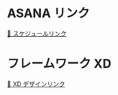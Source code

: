 # ASANA リンク

[🔗 スケジュールリンク](https://app.asana.com/0/1200607221246889/timeline)

# フレームワーク XD

[🔗 XD デザインリンク](https://app.asana.com/0/1200607221246889/timeline)
